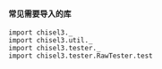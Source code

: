 #### 常见需要导入的库

```chisel
import chisel3._
import chisel3.util._
import chisel3.tester._
import chisel3.tester.RawTester.test
```
